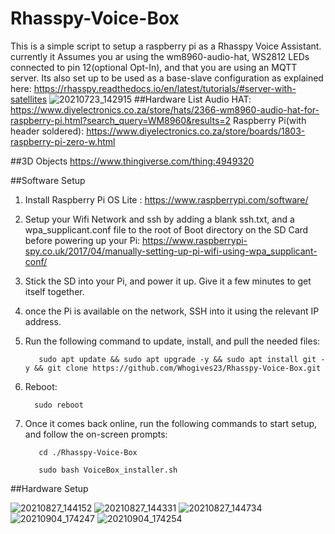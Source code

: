 # Rhasspy-Voice-Box
This is a simple script to setup a raspberry pi as a Rhasspy Voice Assistant.
currently it Assumes you ar using the wm8960-audio-hat, WS2812 LEDs connected to pin 12(optional Opt-In), and that you are using an MQTT server. Its also set up to be used as a base-slave configuration as explained here: https://rhasspy.readthedocs.io/en/latest/tutorials/#server-with-satellites
![20210723_142915](https://user-images.githubusercontent.com/46109936/132101795-ab6fc0a8-ee79-4e48-94f4-013428607ab8.jpg)
##Hardware List
Audio HAT:
https://www.diyelectronics.co.za/store/hats/2366-wm8960-audio-hat-for-raspberry-pi.html?search_query=WM8960&results=2
Raspberry Pi(with header soldered):
https://www.diyelectronics.co.za/store/boards/1803-raspberry-pi-zero-w.html

##3D Objects
https://www.thingiverse.com/thing:4949320

##Software Setup
1. Install Raspberry Pi OS Lite : https://www.raspberrypi.com/software/
2. Setup your Wifi Network and ssh by adding a blank ssh.txt, and a wpa_supplicant.conf file to the root of Boot directory on the SD Card before powering up your Pi:
https://www.raspberrypi-spy.co.uk/2017/04/manually-setting-up-pi-wifi-using-wpa_supplicant-conf/
3. Stick the SD into your Pi, and power it up. Give it a few minutes to get itself together.
4. once the Pi is available on the network, SSH into it using the relevant IP address.
5. Run the following command to update, install, and pull the needed files:
       
          sudo apt update && sudo apt upgrade -y && sudo apt install git -y && git clone https://github.com/Whogives23/Rhasspy-Voice-Box.git
          
6. Reboot:
        
         sudo reboot
        
7. Once it comes back online, run the following commands to start setup, and follow the on-screen prompts:
         
         
          cd ./Rhasspy-Voice-Box
          
          sudo bash VoiceBox_installer.sh
         
          
##Hardware Setup    

![20210827_144152](https://user-images.githubusercontent.com/46109936/132100690-790d4188-8b4d-44c1-8b9b-192172375dad.jpg)
![20210827_144331](https://user-images.githubusercontent.com/46109936/132100689-2015de03-6c46-4de1-9820-88657e78b13c.jpg)
![20210827_144734](https://user-images.githubusercontent.com/46109936/132100676-1383e2bf-b027-407b-a615-2ba236f68812.jpg)
![20210904_174247](https://user-images.githubusercontent.com/46109936/132100687-b369be40-f5fa-4d7e-a9fd-eea92693af01.jpg)
![20210904_174254](https://user-images.githubusercontent.com/46109936/132100684-104d979a-36a5-4e67-b8b0-9ba1321778e0.jpg)


